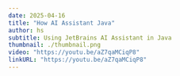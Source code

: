 ```yaml
---
date: 2025-04-16
title: "How AI Assistant Java"
author: hs
subtitle: Using JetBrains AI Assistant in Java
thumbnail: ./thumbnail.png
video: "https://youtu.be/aZ7qaMCiqP8"
linkURL: "https://youtu.be/aZ7qaMCiqP8"
---
```

